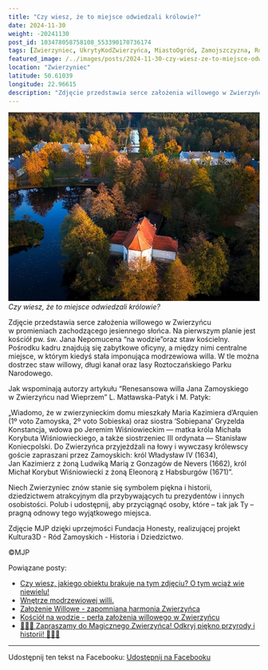 ```yaml
---
title: "Czy wiesz, że to miejsce odwiedzali królowie?"
date: 2024-11-30
weight: -20241130
post_id: 103478058758108_553390170736174
tags: [Zwierzyniec, UkrytyKodZwierzyńca, MiastoOgród, Zamojszczyzna, Roztocze, Lubelskie, villarestituta, turystyka, dziedzictwo, zabytki, krajobrazy, TajemnicePrzeszłości, PodróżeWczasie, MagiczneMiejsce, KościółNaWodzie, RomantycznyZwierzyniec, RoztoczańskiParkNarodowy]
featured_image: /../images/posts/2024-11-30-czy-wiesz-ze-to-miejsce-odwiedzali-krolowie.jpg
location: "Zwierzyniec"
latitude: 50.61039
longitude: 22.96615
description: "Zdjęcie przedstawia serce założenia willowego w Zwierzyńcu w promieniach zachodzącego jesiennego słońca. Na pierwszym planie jest kościół pw. św. Jana..."
---
```


![Czy wiesz, że to miejsce odwiedzali królowie?](/images/posts/2024-11-30-czy-wiesz-ze-to-miejsce-odwiedzali-krolowie.jpg)
*Czy wiesz, że to miejsce odwiedzali królowie?*

Zdjęcie przedstawia serce założenia willowego w Zwierzyńcu w promieniach zachodzącego jesiennego słońca. Na pierwszym planie jest kościół pw. św. Jana Nepomucena “na wodzie”oraz staw kościelny. Pośrodku kadru znajdują się zabytkowe oficyny, a między nimi centralne miejsce, w którym kiedyś stała imponująca modrzewiowa willa. W tle można dostrzec staw willowy, długi kanał oraz lasy Roztoczańskiego Parku Narodowego.

Jak wspominają autorzy artykułu “Renesansowa willa Jana Zamoyskiego w Zwierzyńcu nad Wieprzem” L. Matławska-Patyk i M. Patyk:

„Wiadomo, że w zwierzynieckim domu mieszkały Maria Kazimiera d’Arquien (1º voto Zamoyska, 2º voto Sobieska) oraz siostra ‘Sobiepana’ Gryzelda Konstancja, wdowa po Jeremim Wiśniowieckim — matka króla Michała Korybuta Wiśniowieckiego, a także siostrzeniec III ordynata — Stanisław Koniecpolski. Do Zwierzyńca przyjeżdżali na łowy i wywczasy królewscy goście zapraszani przez Zamoyskich: król Władysław IV (1634), Jan Kazimierz z żoną Ludwiką Marią z Gonzagów de Nevers (1662), król Michał Korybut Wiśniowiecki z żoną Eleonorą z Habsburgów (1671)”.

Niech Zwierzyniec znów stanie się symbolem piękna i historii, dziedzictwem atrakcyjnym dla przybywających tu prezydentów i innych osobistości. Polub i udostępnij, aby przyciągnąć osoby, które – tak jak Ty – pragną odnowy tego wyjątkowego miejsca.

Zdjęcie MJP dzięki uprzejmości Fundacja Honesty, realizującej projekt Kultura3D - Ród Zamoyskich - Historia i Dziedzictwo.



©MJP

Powiązane posty:
- [Czy wiesz, jakiego obiektu brakuje na tym zdjęciu? O tym wciąż wie niewielu!](/posts/Czy-wiesz-jakiego-obiektu-brakuje-na-tym-zdjeciu-O-tym)
- [Wnętrze modrzewiowej willi.](/posts/Wnetrze-modrzewiowej-willi)
- [Założenie Willowe - zapomniana harmonia Zwierzyńca](/posts/Zalozenie-Willowe-zapomniana-harmonia-Zwierzynca)
- [Kościół na wodzie - perła założenia willowego w Zwierzyńcu](/posts/Kosciol-na-wodzie-perla-zalozenia-willowego-w-Zwierzyncu)
- [🌳🏰🦌 Zapraszamy do Magicznego Zwierzyńca! Odkryj piękno przyrody i historii! 🌳🏰🦌](/posts/-Zapraszamy-do-Magicznego-Zwierzynca-Odkryj-piekno-przyrody)


---

Udostępnij ten tekst na Facebooku:
[Udostępnij na Facebooku](https://www.facebook.com/sharer/sharer.php?u=https://stowarzyszeniewachniewskiej.pl/posts/Czy-wiesz-ze-to-miejsce-odwiedzali-krolowie)

<script type="application/ld+json">
{
  "@context": "https://schema.org",
  "@type": "BlogPosting",
  "headline": "Czy wiesz, że to miejsce odwiedzali królowie?",
  "datePublished": "2024-11-30",
  "dateModified": "2024-11-30",
  "author": {
    "@type": "Person",
    "name": "Michał Jan Patyk"
  },
  "publisher": {
    "@type": "Organization",
    "name": "Stowarzyszenie im. Aleksandry Wachniewskiej",
    "logo": {
      "@type": "ImageObject",
      "url": "https://stowarzyszeniewachniewskiej.pl/images/logo/logo.svg"
    }
  },
  "mainEntityOfPage": {
    "@type": "WebPage",
    "@id": "https://stowarzyszeniewachniewskiej.pl/posts/Czy-wiesz-ze-to-miejsce-odwiedzali-krolowie"
  },
  "image": {
    "@type": "ImageObject",
    "url": "https://stowarzyszeniewachniewskiej.pl/images/posts/2024-11-30-czy-wiesz-ze-to-miejsce-odwiedzali-krolowie.jpg"
  },
  "articleSection": "Dziedzictwo Kulturowe i Zabytki",
  "keywords": "Zwierzyniec, UkrytyKodZwierzyńca, MiastoOgród, Zamojszczyzna, Roztocze, Lubelskie, villarestituta, turystyka, dziedzictwo, zabytki, krajobrazy, TajemnicePrzeszłości, PodróżeWczasie, MagiczneMiejsce, KościółNaWodzie, RomantycznyZwierzyniec, RoztoczańskiParkNarodowy",
  "wordCount": 199,
  "articleBody": "Zdjęcie przedstawia serce założenia willowego w Zwierzyńcu w promieniach zachodzącego jesiennego słońca. Na pierwszym planie jest kościół pw. św. Jana Nepomucena “na wodzie”oraz staw kościelny. Pośrodku kadru znajdują się zabytkowe oficyny, a między nimi centralne miejsce, w którym kiedyś stała imponująca modrzewiowa willa. W tle można dostrzec staw willowy, długi kanał oraz lasy Roztoczańskiego Parku Narodowego.\n\nJak wspominają autorzy artykułu “Renesansowa willa Jana Zamoyskiego w Zwierzyńcu nad Wieprzem” L. Matławska-Patyk i M. Patyk:\n\n„Wiadomo, że w zwierzynieckim domu mieszkały Maria Kazimiera d’Arquien (1º voto Zamoyska, 2º voto Sobieska) oraz siostra ‘Sobiepana’ Gryzelda Konstancja, wdowa po Jeremim Wiśniowieckim — matka króla Michała Korybuta Wiśniowieckiego, a także siostrzeniec III ordynata — Stanisław Koniecpolski. Do Zwierzyńca przyjeżdżali na łowy i wywczasy królewscy goście zapraszani przez Zamoyskich: król Władysław IV (1634), Jan Kazimierz z żoną Ludwiką Marią z Gonzagów de Nevers (1662), król Michał Korybut Wiśniowiecki z żoną Eleonorą z Habsburgów (1671)”.\n\nNiech Zwierzyniec znów stanie się symbolem piękna i historii, dziedzictwem atrakcyjnym dla przybywających tu prezydentów i innych osobistości. Polub i udostępnij, aby przyciągnąć osoby, które – tak jak Ty – pragną odnowy tego wyjątkowego miejsca.\n\nZdjęcie dzięki uprzejmości Fundacja Honesty, realizującej projekt Kultura3D - Ród Zamoyskich - Historia i Dziedzictwo.\n\n                \n\n©MJP",
  "description": "Odkryj piękno Zwierzyńca i jego zabytki.",
  "copyrightHolder": {
    "@type": "Person",
    "name": "Michał Jan Patyk"
  }
}
</script>
<script type="application/ld+json">
{
  "@context": "https://schema.org",
  "@type": "BreadcrumbList",
  "itemListElement": [
    {
      "@type": "ListItem",
      "position": 1,
      "name": "Home",
      "item": "https://stowarzyszeniewachniewskiej.pl"
    },
    {
      "@type": "ListItem",
      "position": 2,
      "name": "posts",
      "item": "https://stowarzyszeniewachniewskiej.pl/posts"
    },
    {
      "@type": "ListItem",
      "position": 3,
      "name": "Czy wiesz, że to miejsce odwiedzali królowie?",
      "item": "https://stowarzyszeniewachniewskiej.pl/posts/Czy-wiesz-ze-to-miejsce-odwiedzali-krolowie"
    }
  ]
}
</script>
